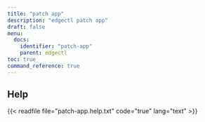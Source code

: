 ```yaml
---
title: "patch app"
description: "edgectl patch app"
draft: false
menu:
  docs:
    identifier: "patch-app"
    parent: edgectl
toc: true
command_reference: true
---
```


## Help

{{< readfile file="patch-app.help.txt" code="true" lang="text" >}}
